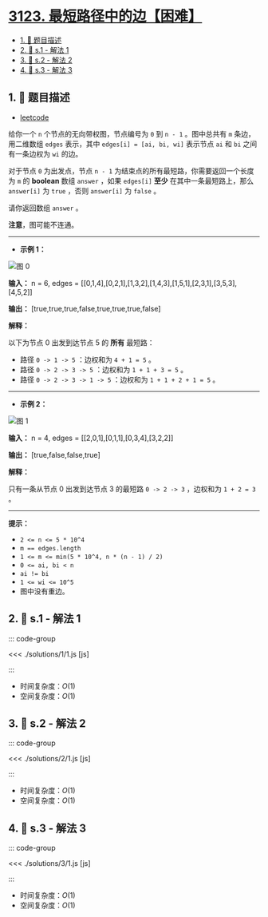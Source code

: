 # [3123. 最短路径中的边【困难】](https://github.com/tnotesjs/TNotes.leetcode/tree/main/notes/3123.%20%E6%9C%80%E7%9F%AD%E8%B7%AF%E5%BE%84%E4%B8%AD%E7%9A%84%E8%BE%B9%E3%80%90%E5%9B%B0%E9%9A%BE%E3%80%91)

<!-- region:toc -->

- [1. 📝 题目描述](#1--题目描述)
- [2. 🎯 s.1 - 解法 1](#2--s1---解法-1)
- [3. 🎯 s.2 - 解法 2](#3--s2---解法-2)
- [4. 🎯 s.3 - 解法 3](#4--s3---解法-3)

<!-- endregion:toc -->

## 1. 📝 题目描述

- [leetcode](https://leetcode.cn/problems/find-edges-in-shortest-paths/)

给你一个 `n` 个节点的无向带权图，节点编号为 `0` 到 `n - 1` 。图中总共有 `m` 条边，用二维数组 `edges` 表示，其中 `edges[i] = [ai, bi, wi]` 表示节点 `ai` 和 `bi` 之间有一条边权为 `wi` 的边。

对于节点 `0` 为出发点，节点 `n - 1` 为结束点的所有最短路，你需要返回一个长度为 `m` 的 **boolean** 数组 `answer` ，如果 `edges[i]` **至少** 在其中一条最短路上，那么 `answer[i]` 为 `true` ，否则 `answer[i]` 为 `false` 。

请你返回数组 `answer` 。

**注意**，图可能不连通。

---

- **示例 1：**

![图 0](https://cdn.jsdelivr.net/gh/tnotesjs/imgs@main/2025-09-29-07-37-27.png)

**输入：** n = 6, edges = [[0,1,4],[0,2,1],[1,3,2],[1,4,3],[1,5,1],[2,3,1],[3,5,3],[4,5,2]]

**输出：** [true,true,true,false,true,true,true,false]

**解释：**

以下为节点 0 出发到达节点 5 的 **所有** 最短路：

- 路径 `0 -> 1 -> 5` ：边权和为 `4 + 1 = 5` 。
- 路径 `0 -> 2 -> 3 -> 5` ：边权和为 `1 + 1 + 3 = 5` 。
- 路径 `0 -> 2 -> 3 -> 1 -> 5` ：边权和为 `1 + 1 + 2 + 1 = 5` 。

---

- **示例 2：**

![图 1](https://cdn.jsdelivr.net/gh/tnotesjs/imgs@main/2025-09-29-07-37-38.png)

**输入：** n = 4, edges = [[2,0,1],[0,1,1],[0,3,4],[3,2,2]]

**输出：** [true,false,false,true]

**解释：**

只有一条从节点 0 出发到达节点 3 的最短路 `0 -> 2 -> 3` ，边权和为 `1 + 2 = 3` 。

---

**提示：**

- `2 <= n <= 5 * 10^4`
- `m == edges.length`
- `1 <= m <= min(5 * 10^4, n * (n - 1) / 2)`
- `0 <= ai, bi < n`
- `ai != bi`
- `1 <= wi <= 10^5`
- 图中没有重边。

## 2. 🎯 s.1 - 解法 1

::: code-group

<<< ./solutions/1/1.js [js]

:::

- 时间复杂度：$O(1)$
- 空间复杂度：$O(1)$

## 3. 🎯 s.2 - 解法 2

::: code-group

<<< ./solutions/2/1.js [js]

:::

- 时间复杂度：$O(1)$
- 空间复杂度：$O(1)$

## 4. 🎯 s.3 - 解法 3

::: code-group

<<< ./solutions/3/1.js [js]

:::

- 时间复杂度：$O(1)$
- 空间复杂度：$O(1)$
